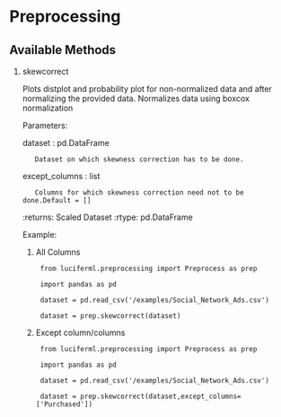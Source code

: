 # Preprocessing

## Available Methods

1) skewcorrect
  
    Plots distplot and probability plot for non-normalized data and after normalizing the provided data.
    Normalizes data using boxcox normalization

    Parameters:

      dataset : pd.DataFrame

          Dataset on which skewness correction has to be done.

      except_columns : list

          Columns for which skewness correction need not to be done.Default = []

    :returns: Scaled Dataset
    :rtype: pd.DataFrame
  
    Example:

     1) All Columns

             from luciferml.preprocessing import Preprocess as prep

             import pandas as pd

             dataset = pd.read_csv('/examples/Social_Network_Ads.csv')

             dataset = prep.skewcorrect(dataset)

     2) Except column/columns

             from luciferml.preprocessing import Preprocess as prep

             import pandas as pd

             dataset = pd.read_csv('/examples/Social_Network_Ads.csv')

             dataset = prep.skewcorrect(dataset,except_columns=['Purchased'])
